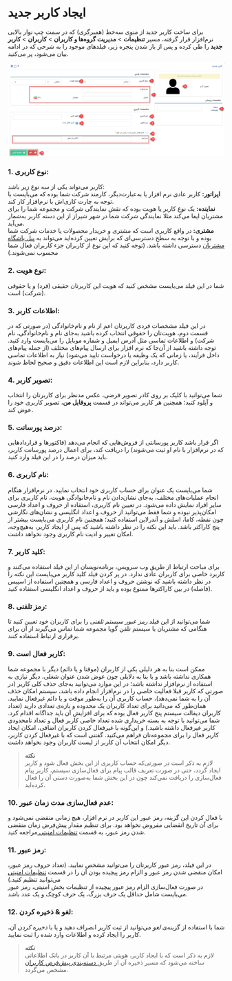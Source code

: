 # ایجاد کاربر جدید 

برای ساخت کاربر جدید از منوی سه‌خط (همبرگری) که در سمت چپ نوار بالایی نرم‌افزار قرار گرفته، مسیر **تنظیمات** > **مدیریت گروه‌ها و کاربران** > **کاربران** > **کاربر جدید** را طی کرده و پس از باز شدن پنجره زیر، فیلدهای موجود را به شرحی که در ادامه بیان  می‌شود، پر می‌کنید.

![فیلدهای ایجاد کاربر جدید](NewUserCreationFields.png)

### 1. نوع کاربری:
کاربر می‌تواند یکی از سه نوع زیر باشد:<br>
**اپراتور:**  کاربر عادی نرم افزار یا به‌عبارت‌دیگر، کارمند شرکت شما بوده که می‌بایست با توجه به چارت کاری‌اش با نرم‌افزار کار کند. <br>
**نماینده:**  یک نوع کاربر یا هویت بوده که نقش نمایندگی شرکت و مجموعه شما را برای مشتریان ایفا می‌کند مثلا نمایندگی شرکت شما در شهر شیراز از این دسته کاربر به‌شمار می‌آید.<br>
**مشتری:** در واقع کاربری است که مشتری و خریدار محصولات یا خدمات شرکت شما بوده و با توجه به سطح دسترسی‌ای که برایش تعیین کرده‌اید می‌تواند به [ پنل باشگاه مشتریان](https://github.com/1stco/PayamGostarDocs/blob/master/Help/Supplementary-modules/customer-club/Customer-dashboard/Customer-dashboard.md) دسترسی داشته باشد. (توجه کنید که این نوع از کاربران جزء کاربران فعال شما محسوب نمی‌شوند.)<br>
### 2. نوع هویت:
 شما در این فیلد می‌بایست مشخص کنید که هویت این کاربرتان حقیقی (فرد)  و یا حقوقی (شرکت) است.<br>
### 3. اطلاعات کاربر:
 در این فیلد مشخصات فردی کاربرتان اعم از نام و نام‌خانوادگی (در صورتی که در قسمت دوم، هویت‌تان را حقوقی انتخاب کرده باشید به‌جای نام و نام‌خانوادگی، نام شرکت) و اطلاعات تماسی مثل آدرس ایمیل و شماره موبایل را می‌بایست وارد کنید. توجه داشته باشید از آن‌جا که نرم افزار برای ارسال پیام‌های مختلف (از جمله پیام‌های داخل فرآیند، یا زمانی که یک وظیفه یا درخواست تایید می‌شود) نیاز به اطلاعات تماسی کاربر دارد، بنابراین لازم است این اطلاعات دقیق و صحیح لحاظ شوند.<br>
### 4. تصویر کاربر:
 شما می‌توانید با کلیک بر روی کادر تصویر فرضی، عکس مدنظر برای کاربرتان را انتخاب و آپلود کنید؛ همچنین هر کاربر می‌تواند در قسمت **پروفایل من**، تصویر کاربری خود را عوض کند.<br>
### 5. درصد پورسانت:
 اگر قرار باشد کاربر پورسانتی از فروش‌هایی که انجام می‌دهد (فاکتورها و قراردادهایی که در نرم‌افزار با نام او ثبت می‌شوند) را دریافت کند، برای اعمال درصد پورسانت کاربر، باید میزان درصد را در این فیلد وارد کنید.<br>
### 6. نام کاربری:
 شما می‌بایست یک عنوان برای حساب کاربری خود انتخاب نمایید. در نرم‌افزار هنگام انجام عملیات‌های مختلف، به‌جای نشان‌دادن نام و نام‌خانوادگی هویت، نام کاربری‌ برای سایر افراد نمایش داده می‌شود. در تعیین نام کاربری، استفاده از حروف و اعداد فارسی امکان‌پذیر نبوده و شما فقط می‌توانید از حروف و اعداد انگلیسی و نشان‌های نگارشی چون نقطه، کاما، اسلش و آندرلاین استفاده کنید؛ همچنین نام کاربری می‌بایست بیشتر از پنج کاراکتر باشد. باید این نکته را در نظر داشته باشید که پس از ایجاد کاربر، به‌هیچ‌وجه، امکان تغییر و ادیت نام کاربری وجود نخواهد داشت.<br>
### 7. کلید کاربر:
 برای مباحث ارتباط از طریق وب سرویس، برنامه‌نویسان از این فیلد استفاده می‌کنند و کاربرد خاصی برای کاربران عادی ندارد. در پر کردن فیلد کلید کاربر می‌بایست این نکته را در نظر داشته باشید که نوشتن حروف و اعداد فارسی و همچنین استفاده از اسپیس (فاصله) در بین کاراکترها ممنوع بوده و باید  از حروف و اعداد انگلیسی استفاده کنید.<br>
### 8. رمز تلفنی:
 شما می‌توانید از این فیلد *رمز عبور سیستم تلفنی* را برای کاربران خود تعیین کنید تا هنگامی که مشتریان با سیستم تلفن گویا مجموعه شما تماس می‌گیرند از آن برای برقراری ارتباط استفاده کنند. <br>
### 9. کاربر فعال است:
 ممکن است بنا به هر دلیلی یکی از کاربران (موقتا و یا دائم) دیگر با مجموعه شما همکاری نداشته باشد و یا بنا به دلایلی چون عوض شدن عنوان شغلی، دیگر نیازی به استفاده از نرم‌افزار نداشته باشد؛ در این موارد می‌توانید به‌جای حذف کلی کاربر (در صورتی که کاربر قبلا فعالیت خاصی را در نرم‌افزار انجام داده باشد، سیستم امکان حذف آن را به شما نمی‌دهد)، حساب کاربری آن را به‌طور موقت و یا دائم غیرفعال نمایید. همان‌طور که می‌دانید برای تعداد کاربران یک محدوده و بازه‌ی تعدادی دارید (تعداد کاربران دیفالت سیستم پنج کاربر فعال بوده که برای افزایش آن باید جداگانه اقدام کرد. شما می‌توانید با توجه به بسته خریداری شده تعداد خاصی کاربر فعال و تعداد نامحدودی کاربر غیرفعال داشته باشید.) و این‌گونه با غیرفعال کردن کاربران اضافی، امکان ایجاد کاربر فعال را برای مجموعه‌تان فراهم می‌کنید. گفتنی است که با غیرفعال کردن کاربر، دیگر امکان انتخاب آن کاربر از لیست کاربران وجود نخواهد داشت.<br>
> **نکته‌**<br>
لازم به ذکر است در صورتی‌که حساب کاربری از این بخش فعال شود و کاربر ایجاد گردد، حتی در صورت تعریف قالب پیام برای فعال‌سازی سیستم، کاربر پیام فعال‌سازی را دریافت نمی‌کند چون در این بخش شما به‌صورت دستی آن را فعال کرده‌اید.<br>
 ### 10. عدم فعال‌سازی مدت زمان عبور:
  با فعال کردن این گزینه، رمز عبور این کاربر در نرم افزار، هیچ زمانی منقضی نمی‌‌شود و برای آن تاریخ انقضایی مفروض نخواهد بود.
 برای تنظیم مقدار پیش‌فرض زمان منقضی شدن رمز عبور، به قسمت [تنظیمات امنیتی ](https://github.com/1stco/PayamGostarDocs/blob/master/Help/Settings/General-settings/security/security.md)مراجعه کنید.<br>
 ### 11. رمز عبور:
  در این فیلد، رمز عبور کاربرتان را می‌توانید مشخص نمایید. (تعداد حروف رمز عبور، امکان منقضی شدن رمز عبور و الزام رمز پیچیده بودن آن را در قسمت [تنظیمات امنیتی ](https://github.com/1stco/PayamGostarDocs/blob/master/Help/Settings/General-settings/security/security.md)می‌توانید تنظیم کنید.)<br>
 در صورت فعال‌سازی الزام رمز عبور پیچیده از تنظیمات بخش امنیتی، رمز عبور می‌بایست شامل حداقل یک حرف بزرگ، یک حرف کوچک و یک عدد باشد.<br>
### 12. لغو & ذخیره کردن:
 شما با استفاده از  گزینه‌‌ی *لغو* می‌توانید از ثبت کاربر انصراف دهید و یا با *ذخیره کردن* آن، کاربر را ایجاد کرده و اطلاعات وارد شده را ثبت نمایید.<br>
> **نکته‌**<br>
 لازم به ذکر است که با ایجاد کاربر، هویتی مرتبط با آن کاربر در بانک اطلاعاتی ساخته می‌شود که مسیر ذخیره آن از طریق[ دسته‌بندی پیش‌فرض کاربران ](https://github.com/1stco/PayamGostarDocs/blob/master/Help/Settings/General-settings/User-category/User-category.md)مشخص می‌گردد.  
